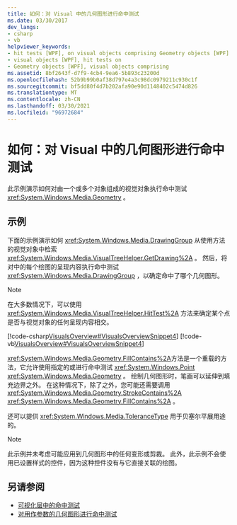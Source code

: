 ```yaml
---
title: 如何：对 Visual 中的几何图形进行命中测试
ms.date: 03/30/2017
dev_langs:
- csharp
- vb
helpviewer_keywords:
- hit tests [WPF], on visual objects comprising Geometry objects [WPF]
- visual objects [WPF], hit tests on
- Geometry objects [WPF], visual objects comprising
ms.assetid: 8bf2643f-d7f9-4cb4-9ea6-5b893c23200d
ms.openlocfilehash: 52b9b99b0af38d797e4a3c98dc0979211c930c1f
ms.sourcegitcommit: bf5dd80f4d7b202afa90e90d1148402c5474d826
ms.translationtype: MT
ms.contentlocale: zh-CN
ms.lasthandoff: 03/30/2021
ms.locfileid: "96972684"
---
```

# <a name="how-to-hit-test-geometry-in-a-visual"></a>如何：对 Visual 中的几何图形进行命中测试
此示例演示如何对由一个或多个对象组成的视觉对象执行命中测试 <xref:System.Windows.Media.Geometry> 。  
  
## <a name="example"></a>示例  
 下面的示例演示如何 <xref:System.Windows.Media.DrawingGroup> 从使用方法的视觉对象中检索 <xref:System.Windows.Media.VisualTreeHelper.GetDrawing%2A> 。 然后，将对中的每个绘图的呈现内容执行命中测试 <xref:System.Windows.Media.DrawingGroup> ，以确定命中了哪个几何图形。  
  
> [!NOTE]
> 在大多数情况下，可以使用 <xref:System.Windows.Media.VisualTreeHelper.HitTest%2A> 方法来确定某个点是否与视觉对象的任何呈现内容相交。  
  
 [!code-csharp[VisualsOverview#VisualsOverviewSnippet4](~/samples/snippets/csharp/VS_Snippets_Wpf/VisualsOverview/CSharp/Window1.xaml.cs#visualsoverviewsnippet4)]
 [!code-vb[VisualsOverview#VisualsOverviewSnippet4](~/samples/snippets/visualbasic/VS_Snippets_Wpf/VisualsOverview/visualbasic/window1.xaml.vb#visualsoverviewsnippet4)]  
  
 <xref:System.Windows.Media.Geometry.FillContains%2A>方法是一个重载的方法，它允许使用指定的或进行命中测试 <xref:System.Windows.Point> <xref:System.Windows.Media.Geometry> 。 绘制几何图形时，笔画可以延伸到填充边界之外。 在这种情况下，除了之外，您可能还需要调用 <xref:System.Windows.Media.Geometry.StrokeContains%2A> <xref:System.Windows.Media.Geometry.FillContains%2A> 。  
  
 还可以提供 <xref:System.Windows.Media.ToleranceType> 用于贝塞尔平展用途的。  
  
> [!NOTE]
> 此示例并未考虑可能应用到几何图形中的任何变形或剪裁。 此外，此示例不会使用已设置样式的控件，因为这种控件没有与它直接关联的绘图。  
  
## <a name="see-also"></a>另请参阅

- [可视化层中的命中测试](hit-testing-in-the-visual-layer.md)
- [对用作参数的几何图形进行命中测试](how-to-hit-test-using-geometry-as-a-parameter.md)
